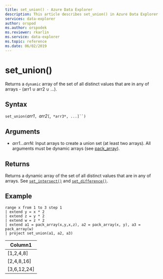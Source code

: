 ```yaml
---
title: set_union() - Azure Data Explorer
description: This article describes set_union() in Azure Data Explorer.
services: data-explorer
author: orspod
ms.author: orspodek
ms.reviewer: rkarlin
ms.service: data-explorer
ms.topic: reference
ms.date: 06/02/2019
---
```

# set_union()

Returns a `dynamic` array of the set of all distinct values that are in any of arrays - (arr1 ∪ arr2 ∪ ...).

## Syntax

`set_union(`*arr1*`, `*arr2*`[`,` *arr3*, ...]``)`

## Arguments

* *arr1...arrN*: Input arrays to create a union set (at least two arrays). All arguments must be dynamic arrays (see [pack_array](packarrayfunction.md)). 

## Returns

Returns a dynamic array of the set of all distinct values that are in any of arrays. See [`set_intersect()`](setintersectfunction.md)  and [`set_difference()`](setdifferencefunction.md).

## Example

<!-- csl: https://help.kusto.windows.net:443/Samples -->
```kusto
range x from 1 to 3 step 1
| extend y = x * 2
| extend z = y * 2
| extend w = z * 2
| extend a1 = pack_array(x,y,x,z), a2 = pack_array(x, y), a3 = pack_array(w)
| project set_union(a1, a2, a3)
```

|Column1|
|---|
|[1,2,4,8]|
|[2,4,8,16]|
|[3,6,12,24]|
